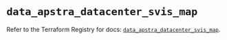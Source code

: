 # `data_apstra_datacenter_svis_map`

Refer to the Terraform Registry for docs: [`data_apstra_datacenter_svis_map`](https://registry.terraform.io/providers/juniper/apstra/0.94.0/docs/data-sources/datacenter_svis_map).

